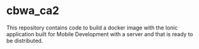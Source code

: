 # cbwa_ca2
This repository contains code to build a docker image with the Ionic application built for Mobile Development with a server and that is ready to be distributed.
